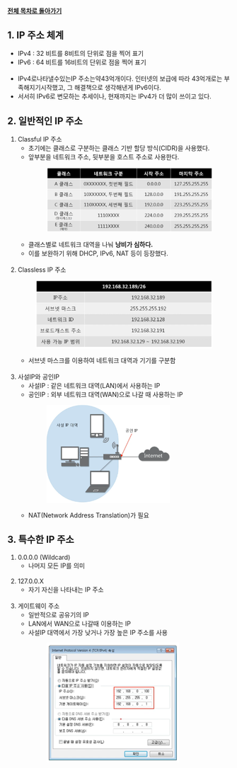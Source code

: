 #### [전체 목차로 돌아가기](../../README.md)
## 1. IP 주소 체계
- IPv4 : 32 비트를 8비트의 단위로 점을 찍어 표기
- IPv6 : 64 비트를 16비트의 단위로 점을 찍어 표기<br><br>
- IPv4로나타낼수있는IP 주소는약43억개이다. 인터넷의 보급에 따라 43억개로는 부족해지기시작했고, 그 해결책으로 생각해낸게 IPv6이다.
- 서서히 IPv6로 변모하는 추세이나, 현재까지는 IPv4가 더 많이 쓰이고 있다.

## 2. 일반적인 IP 주소
1. Classful IP 주소
    - 초기에는 클래스로 구분하는 클래스 기반 할당 방식(CIDR)을 사용했다.
    - 앞부분을 네트워크 주소, 뒷부분을 호스트 주소로 사용한다.<br>
        <figure>
        <img src="../../imgsrc/ClassfulIPAddress.PNG" width="500">
        </figure>
    - 클래스별로 네트워크 대역을 나눠 **낭비가 심하다.**
    - 이를 보완하기 위해 DHCP, IPv6, NAT 등이 등장했다.<br><br>
2. Classless IP 주소<br>
        <figure>
        <img src="../../imgsrc/ClasslessIPAddress.PNG" width="500">
        </figure>
    - 서브넷 마스크를 이용하여 네트워크 대역과 기기를 구분함<br><br>
3. 사설IP와 공인IP
    - 사설IP : 같은 네트워크 대역(LAN)에서 사용하는 IP
    - 공인IP : 외부 네트워크 대역(WAN)으로 나갈 때 사용하는 IP<br>
        <figure>
        <img src="../../imgsrc/PrivateIP_PublicIP.PNG" width="280">
        </figure>
    - NAT(Network Address Translation)가 필요

## 3. 특수한 IP 주소
1. 0.0.0.0 (Wildcard)
    - 나머지 모든 IP를 의미<br><br>
2. 127.0.0.X
    - 자기 자신을 나타내는 IP 주소<br><br>
3. 게이트웨이 주소
    - 일반적으로 공유기의 IP
    - LAN에서 WAN으로 나갈때 이용하는 IP
    - 사설IP 대역에서 가장 낮거나 가장 높은 IP 주소를 사용<br>
        <figure>
        <img src="../../imgsrc/Gateway.PNG" width="300">
        </figure>
